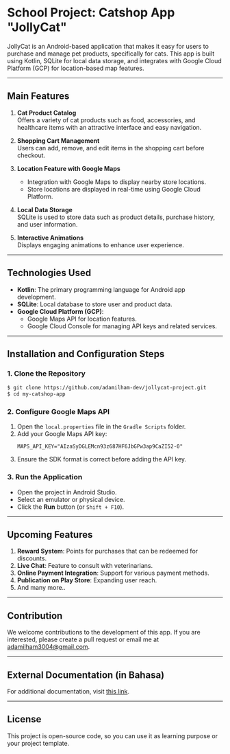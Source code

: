 # School Project: Catshop App "JollyCat"

JollyCat is an Android-based application that makes it easy for users to purchase and manage pet products, specifically for cats. This app is built using Kotlin, SQLite for local data storage, and integrates with Google Cloud Platform (GCP) for location-based map features.

---

## Main Features

1. **Cat Product Catalog**\
   Offers a variety of cat products such as food, accessories, and healthcare items with an attractive interface and easy navigation.

2. **Shopping Cart Management**\
   Users can add, remove, and edit items in the shopping cart before checkout.

3. **Location Feature with Google Maps**

   - Integration with Google Maps to display nearby store locations.
   - Store locations are displayed in real-time using Google Cloud Platform.

4. **Local Data Storage**\
   SQLite is used to store data such as product details, purchase history, and user information.

5. **Interactive Animations**\
   Displays engaging animations to enhance user experience.

---

## Technologies Used

- **Kotlin**: The primary programming language for Android app development.
- **SQLite**: Local database to store user and product data.
- **Google Cloud Platform (GCP)**:
  - Google Maps API for location features.
  - Google Cloud Console for managing API keys and related services.

---

## Installation and Configuration Steps

### 1. Clone the Repository

```bash
$ git clone https://github.com/adamilham-dev/jollycat-project.git
$ cd my-catshop-app
```

### 2. Configure Google Maps API

1. Open the `local.properties` file in the `Gradle Scripts` folder.
2. Add your Google Maps API key:
   ```
   MAPS_API_KEY="AIzaSyDGLEMcn93z687HF6JbGPw3ap9CaZI52-0"
   ```
3. Ensure the SDK format is correct before adding the API key.

### 3. Run the Application

- Open the project in Android Studio.
- Select an emulator or physical device.
- Click the **Run** button (or `Shift + F10`).

---

## Upcoming Features

1. **Reward System**: Points for purchases that can be redeemed for discounts.
2. **Live Chat**: Feature to consult with veterinarians.
3. **Online Payment Integration**: Support for various payment methods.
4. **Publication on Play Store**: Expanding user reach.
5. And many more..

---

## Contribution

We welcome contributions to the development of this app. If you are interested, please create a pull request or email me at [adamilham3004@gmail.com](adamilham3004@gmail.com).

---

## External Documentation (in Bahasa)

For additional documentation, visit [this link](https://docs.google.com/document/d/1Yns46uymV5CfADuNGy4ZtTYtWkDZZcGr/edit?usp=sharing&ouid=115226517391123230270&rtpof=true&sd=true).

---

## License

This project is open-source code, so you can use it as learning purpose or your project template.

